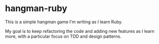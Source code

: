 # hangman-ruby

This is a simple hangman game I'm writing as I learn Ruby. 

My goal is to keep refactoring the code and adding new features as I learn more, 
with a particular focus on TDD and design patterns.
